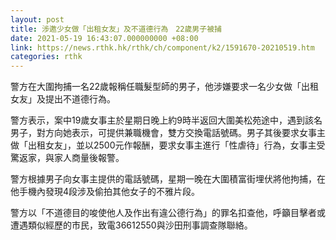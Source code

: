 ```yaml
---
layout: post
title: 涉邀少女做「出租女友」及不道德行為　22歲男子被捕
date: 2021-05-19 16:43:07.000000000 +08:00
link: https://news.rthk.hk/rthk/ch/component/k2/1591670-20210519.htm
categories: rthk
---
```


警方在大圍拘捕一名22歲報稱任職髮型師的男子，他涉嫌要求一名少女做「出租女友」及提出不道德行為。

警方表示，案中19歲女事主於星期日晚上約9時半返回大圍美松苑途中，遇到該名男子，對方向她表示，可提供兼職機會，雙方交換電話號碼。男子其後要求女事主做「出租女友」，並以2500元作報酬，要求女事主進行「性虐待」行為，女事主受驚返家，與家人商量後報警。

警方根據男子向女事主提供的電話號碼，星期一晚在大圍積富街埋伏將他拘捕，在他手機內發現4段涉及偷拍其他女子的不雅片段。

警方以「不道德目的唆使他人及作出有違公德行為」的罪名扣查他，呼籲目擊者或遭遇類似經歷的市民，致電36612550與沙田刑事調查隊聯絡。
